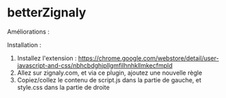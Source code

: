 # betterZignaly

Améliorations :


Installation :
1. Installez l'extension : https://chrome.google.com/webstore/detail/user-javascript-and-css/nbhcbdghjpllgmfilhnhkllmkecfmpld
2. Allez sur zignaly.com, et via ce plugin, ajoutez une nouvelle règle
3. Copiez/collez le contenu de script.js dans la partie de gauche, et style.css dans la partie de droite
